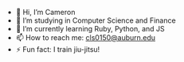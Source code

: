 - 👋 Hi, I’m Cameron
- 👀 I’m studying in Computer Science and Finance
- 🌱 I’m currently learning Ruby, Python, and JS
- 📫 How to reach me: cls0150@auburn.edu
- ⚡ Fun fact: I train jiu-jitsu!
